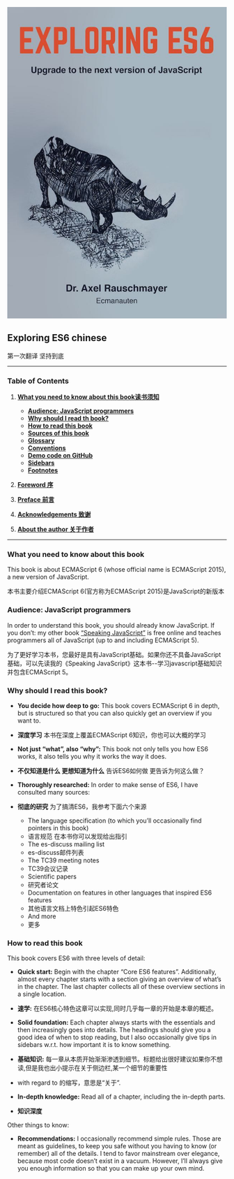![Exploring ES6 cover](./cover.jpg)

## Exploring ES6 chinese


  第一次翻译 坚持到底

---

### Table of Contents
1. **[What you need to know about this book读书须知](#What-you-need-to-know-about-this-book)**

   * **[Audience: JavaScript programmers](#Audience-JavaScript-programmers)**
   * **[Why should I read th  book?](#Why-should-I-read-this-book)**
   * **[How to read this book](#How-to-read-this-book)**
   * **[Sources of this book](#Sources-of-this-book)**
   * **[Glossary](#Glossary)**
   * **[Conventions](#Conventions)**
   * **[Demo code on GitHub](#Demo-code-on-GitHub)**
   * **[Sidebars](#Sidebars)**
   * **[Footnotes](#Footnotes)**

2. **[Foreword 序](#Foreword)**
3. **[Preface 前言](#Preface)**
4. **[Acknowledgements 致谢](#Acknowledgements)**
5. **[About the author 关于作者](#About-the-author)**








---
### What you need to know about this book
This book is about ECMAScript 6 (whose official name is ECMAScript 2015), a new version of JavaScript.  

本书主要介绍ECMAScript 6(官方称为ECMAScript 2015)是JavaScript的新版本  

### Audience: JavaScript programmers
In order to understand this book, you should already know JavaScript. If you don’t: my other book [“Speaking JavaScript”](http://speakingjs.com/) is free online and teaches programmers all of JavaScript (up to and including ECMAScript 5).  

为了更好学习本书，您最好是具有JavaScript基础。如果你还不具备JavaScript基础，可以先读我的《Speaking JavaScript》这本书--学习javascript基础知识并包含ECMAScript 5。  

### Why should I read this book?

* **You decide how deep to go:** This book covers ECMAScript 6 in depth, but is structured so that you can also quickly get an overview if you want to.  

* **深度学习** 本书在深度上覆盖ECMAScript 6知识，你也可以大概的学习  

* **Not just “what”, also “why”:** This book not only tells you how ES6 works, it also tells you why it works the way it does.  

* **不仅知道是什么 更想知道为什么** 告诉ES6如何做 更告诉为何这么做？

* **Thoroughly researched:**  In order to make sense of ES6, I have consulted many sources:  
* **彻底的研究**  为了搞清ES6，我参考下面六个来源

  * The language specification (to which you’ll occasionally find pointers in this book)  
  * 语言规范 在本书你可以发现给出指引
  * The es-discuss mailing list
  * es-discuss邮件列表
  * The TC39 meeting notes
  * TC39会议记录
  * Scientific papers
  * 研究者论文
  * Documentation on features in other languages that inspired ES6 features
  * 其他语言文档上特色引起ES6特色
  * And more
  * 更多


### How to read this book
This book covers ES6 with three levels of detail:

  * **Quick start:** Begin with the chapter “Core ES6 features”. Additionally, almost every chapter starts with a section giving an overview of what’s in the chapter. The last chapter collects all of these overview sections in a single location.  

  * **速学:** 在ES6核心特色这章可以实现,同时几乎每一章的开始是本章的概述。

  * **Solid foundation:** Each chapter always starts with the essentials and then increasingly goes into details. The headings should give you a good idea of when to stop reading, but I also occasionally give tips in sidebars w.r.t. how important it is to know something.

  * **基础知识:** 每一章从本质开始渐渐渗透到细节。标题给出很好建议如果你不想读,但是我也出小提示在关于侧边栏,某一个细节的重要性

  * with regard to 的缩写，意思是“关于”.

  * **In-depth knowledge:** Read all of a chapter, including the in-depth parts.

  * **知识深度**

  Other things to know:

  * **Recommendations:** I occasionally recommend simple rules. Those are meant as guidelines, to keep you safe without you having to know (or remember) all of the details. I tend to favor mainstream over elegance, because most code doesn’t exist in a vacuum. However, I’ll always give you enough information so that you can make up your own mind.
